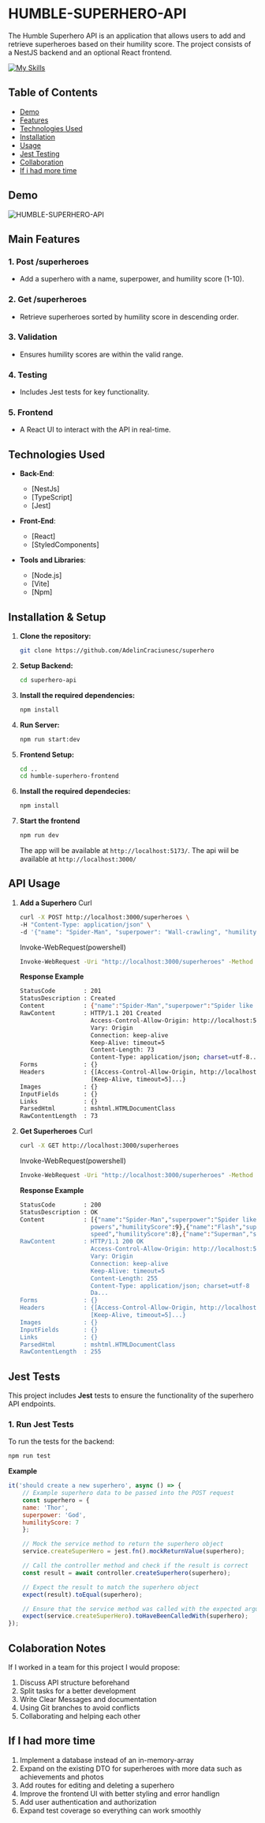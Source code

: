 # HUMBLE-SUPERHERO-API

The Humble Superhero API is an application that allows users to add and retrieve superheroes based on their humility score. The project consists of a NestJS backend and an optional React frontend.

[![My Skills](https://skillicons.dev/icons?i=ts,jest,nestjs,css,vite,react)](https://skillicons.dev)

## Table of Contents

- [Demo](#demo)
- [Features](#features)
- [Technologies Used](#technologies-used)
- [Installation](#installation)
- [Usage](#usage)
- [Jest Testing](#jest-tests)
- [Collaboration](#colaboration-notes)
- [If i had more time](#if-i-had-more-time)

## Demo

![HUMBLE-SUPERHERO-API](assets/demo.png)

## Main Features

### 1. Post /superheroes
- Add a superhero with a name, superpower, and humility score (1-10).

### 2. Get /superheroes
- Retrieve superheroes sorted by humility score in descending order.

### 3. Validation
- Ensures humility scores are within the valid range.

### 4. Testing
- Includes Jest tests for key functionality.

### 5. Frontend
- A React UI to interact with the API in real-time.

## Technologies Used

- **Back-End**:
  - [NestJs]
  - [TypeScript]
  - [Jest]

- **Front-End**:
  - [React]
  - [StyledComponents]

- **Tools and Libraries**:
  - [Node.js]
  - [Vite]
  - [Npm]

## Installation & Setup

1. **Clone the repository:**

    ```bash
    git clone https://github.com/AdelinCraciunesc/superhero
    ```

2. **Setup Backend:**

    ```bash
    cd superhero-api
    ```

3. **Install the required dependencies:**

    ```bash
    npm install
    ```

4. **Run Server:**

    ```bash
    npm run start:dev
    ```

5. **Frontend Setup:**

    ```bash
    cd ..
    cd humble-superhero-frontend
    ```

6. **Install the required dependecies:**

    ```bash
    npm install
    ```
7. **Start the frontend**

    ```bash
    npm run dev
    ```

    The app will be available at `http://localhost:5173/`.
    The api wiil be available at `http://localhost:3000/`

## API Usage
1. **Add a Superhero**
    Curl
    ```bash
    curl -X POST http://localhost:3000/superheroes \
    -H "Content-Type: application/json" \
    -d '{"name": "Spider-Man", "superpower": "Wall-crawling", "humilityScore": 9}'
    ```
    Invoke-WebRequest(powershell)
    ```bash
    Invoke-WebRequest -Uri "http://localhost:3000/superheroes" -Method Post -Headers @{ "Content-Type" = "application/json" } -Body '{"name": "Spider-Man", "superpower": "Spider like powers", "humilityScore": 9}'
    ```

    **Response Example**
    ```bash
    StatusCode        : 201
    StatusDescription : Created
    Content           : {"name":"Spider-Man","superpower":"Spider like powers","humilityScore":9}
    RawContent        : HTTP/1.1 201 Created
                        Access-Control-Allow-Origin: http://localhost:5173
                        Vary: Origin
                        Connection: keep-alive
                        Keep-Alive: timeout=5
                        Content-Length: 73
                        Content-Type: application/json; charset=utf-8...
    Forms             : {}
    Headers           : {[Access-Control-Allow-Origin, http://localhost:5173], [Vary, Origin], [Connection, keep-alive],
                        [Keep-Alive, timeout=5]...}
    Images            : {}
    InputFields       : {}
    Links             : {}
    ParsedHtml        : mshtml.HTMLDocumentClass
    RawContentLength  : 73
    ```

2. **Get Superheroes**
    Curl
    ```bash
    curl -X GET http://localhost:3000/superheroes
    ```
    Invoke-WebRequest(powershell)
    ```bash
    Invoke-WebRequest -Uri "http://localhost:3000/superheroes" -Method Get
    ```

    **Response Example**
    ```bash
    StatusCode        : 200
    StatusDescription : OK
    Content           : [{"name":"Spider-Man","superpower":"Spider like
                        powers","humilityScore":9},{"name":"Flash","superpower":"Fast
                        speed","humilityScore":8},{"name":"Superman","superpower":"Strength","humilityScore":7},{"...
    RawContent        : HTTP/1.1 200 OK
                        Access-Control-Allow-Origin: http://localhost:5173
                        Vary: Origin
                        Connection: keep-alive
                        Keep-Alive: timeout=5
                        Content-Length: 255
                        Content-Type: application/json; charset=utf-8
                        Da...
    Forms             : {}
    Headers           : {[Access-Control-Allow-Origin, http://localhost:5173], [Vary, Origin], [Connection, keep-alive],
                        [Keep-Alive, timeout=5]...}
    Images            : {}
    InputFields       : {}
    Links             : {}
    ParsedHtml        : mshtml.HTMLDocumentClass
    RawContentLength  : 255
    ```

## Jest Tests

This project includes **Jest** tests to ensure the functionality of the superhero API endpoints.

### 1. **Run Jest Tests**

To run the tests for the backend:

```bash
npm run test
```

**Example**
```js
it('should create a new superhero', async () => {
    // Example superhero data to be passed into the POST request
    const superhero = { 
    name: 'Thor', 
    superpower: 'God', 
    humilityScore: 7 
    };

    // Mock the service method to return the superhero object
    service.createSuperHero = jest.fn().mockReturnValue(superhero);

    // Call the controller method and check if the result is correct
    const result = await controller.createSuperhero(superhero);

    // Expect the result to match the superhero object
    expect(result).toEqual(superhero);

    // Ensure that the service method was called with the expected argument
    expect(service.createSuperHero).toHaveBeenCalledWith(superhero);
});
```


## Colaboration Notes
If I worked in a team for this project I would propose:
1. Discuss API structure beforehand
2. Split tasks for a better development
3. Write Clear Messages and documentation
4. Using Git branches to avoid conflicts
5. Collaborating and helping each other

## If I had more time
1. Implement a database instead of an in-memory-array
2. Expand on the existing DTO for superheroes with more data such as achievements and photos
3. Add routes for editing and deleting a superhero
4. Improve the frontend UI with better styling and error handlign
5. Add user authentication and authorization
6. Expand test coverage so everything can work smoothly